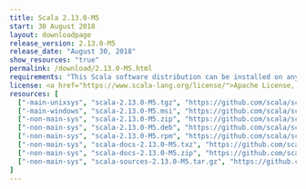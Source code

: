 ```yaml
---
title: Scala 2.13.0-M5
start: 30 August 2018
layout: downloadpage
release_version: 2.13.0-M5
release_date: "August 30, 2018"
show_resources: "true"
permalink: /download/2.13.0-M5.html
requirements: "This Scala software distribution can be installed on any Unix-like or Windows system. It requires Java 8 or later, available <a href='https://www.java.com/'>here</a>."
license: <a href="https://www.scala-lang.org/license/">Apache License, Version 2.0</a>
resources: [
  ["-main-unixsys", "scala-2.13.0-M5.tgz", "https://github.com/scala/scala/releases/download/v2.13.0-M5/scala-2.13.0-M5.tgz", "Mac OS X, Unix, Cygwin", "16.90M"],
  ["-main-windows", "scala-2.13.0-M5.msi", "https://github.com/scala/scala/releases/download/v2.13.0-M5/scala-2.13.0-M5.msi", "Windows (msi installer)", "103.19M"],
  ["-non-main-sys", "scala-2.13.0-M5.zip", "https://github.com/scala/scala/releases/download/v2.13.0-M5/scala-2.13.0-M5.zip", "Windows", "16.94M"],
  ["-non-main-sys", "scala-2.13.0-M5.deb", "https://github.com/scala/scala/releases/download/v2.13.0-M5/scala-2.13.0-M5.deb", "Debian", "524.89M"],
  ["-non-main-sys", "scala-2.13.0-M5.rpm", "https://github.com/scala/scala/releases/download/v2.13.0-M5/scala-2.13.0-M5.rpm", "RPM package", "103.68M"],
  ["-non-main-sys", "scala-docs-2.13.0-M5.txz", "https://github.com/scala/scala/releases/download/v2.13.0-M5/scala-docs-2.13.0-M5.txz", "API docs", "44.40M"],
  ["-non-main-sys", "scala-docs-2.13.0-M5.zip", "https://github.com/scala/scala/releases/download/v2.13.0-M5/scala-docs-2.13.0-M5.zip", "API docs", "89.44M"],
  ["-non-main-sys", "scala-sources-2.13.0-M5.tar.gz", "https://github.com/scala/scala/archive/v2.13.0-M5.tar.gz", "Sources", "6.45M"]
]
---
```

